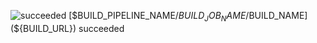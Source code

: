 ![succeeded](${ATC_EXTERNAL_URL}/public/images/favicon-succeeded.png) [$BUILD_PIPELINE_NAME/$BUILD_JOB_NAME/$BUILD_NAME](${BUILD_URL}) succeeded
